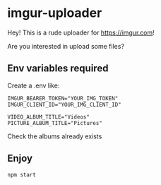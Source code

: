 # imgur-uploader

Hey! This is a rude uploader for https://imgur.com!

Are you interested in upload some files?

## Env variables required

Create a .env like:
```
IMGUR_BEARER_TOKEN="YOUR_IMG_TOKEN"
IMGUR_CLIENT_ID="YOUR_IMG_CLIENT_ID"

VIDEO_ALBUM_TITLE="Videos"
PICTURE_ALBUM_TITLE="Pictures"
```

Check the albums already exists

## Enjoy

```
npm start
```
